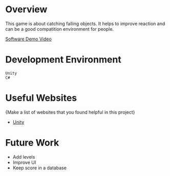 # Overview

This game is about catching falling objects. It helps to improve reaction and can be a good compatition environment for people.

[Software Demo Video](https://youtu.be/mtP16m2TkFo)

# Development Environment
```
Unity
C#
```

# Useful Websites

{Make a list of websites that you found helpful in this project}
* [Unity](https://unity.com/)

# Future Work

* Add levels
* Improve UI
* Keep score in a database
